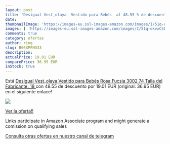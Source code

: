 ```yaml
---
layout: post
title: 'Desigual Vest_olaya  Vestido para Bebés  al 48.55 % de descuento'
date: 
thumbnailImage: 'https://images-eu.ssl-images-amazon.com/images/I/51q-okvxC5L._SL200_.jpg'
images: [ 'https://images-eu.ssl-images-amazon.com/images/I/51q-okvxC5L._SL200_.jpg' ]
comments: true
category: ofertas
author: ring
slug: B06XPFHD33
description:
actualPrice: 19.01 EUR
comparePrice: 36.95 EUR
inStock: true
---
```


Está [Desigual Vest_olaya  Vestido para Bebés  Rosa  Fucsia 3002  74  Talla del Fabricante: 18 ](https://www.amazon.es/dp/B06XPFHD33/?tag=tolees-21) con 48.55 de descuento por 19.01 EUR (original: 36.95 EUR) en el siguiente enlace!

[![](https://images-eu.ssl-images-amazon.com/images/I/51q-okvxC5L._SL200_.jpg)](https://www.amazon.es/dp/B06XPFHD33/?tag=tolees-21)

[Ver la oferta!!](https://www.amazon.es/dp/B06XPFHD33/?tag=tolees-21)

Links participate in Amazon Associate program and might generate a comission on qualifying sales

[Consulta otras ofertas en nuestro canal de telegram](https://t.me/s/ofertas25)
